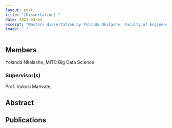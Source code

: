 ```yaml
---
layout: post
title: "[Dissertation] "
date: 2023-03-03
excerpt: "Masters dissertation by Yolanda Nkalashe, Faculty of Engineering, Built Environment and Information Technology University of Pretoria, Pretoria"
image: " "
---
```

## Members
Yolanda Nkalashe, MITC Big Data Science
### Supervisor(s)
Prof. Vukosi Marivate, 
## Abstract

## Publications